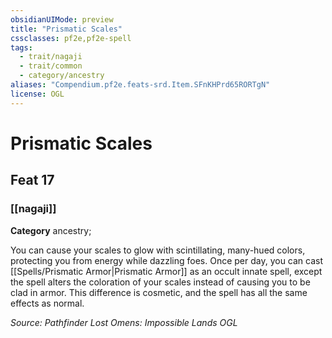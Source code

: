 ```yaml
---
obsidianUIMode: preview
title: "Prismatic Scales"
cssclasses: pf2e,pf2e-spell
tags:
  - trait/nagaji
  - trait/common
  - category/ancestry
aliases: "Compendium.pf2e.feats-srd.Item.SFnKHPrd65RORTgN"
license: OGL
---
```

# Prismatic Scales
## Feat 17
### [[nagaji]]

**Category** ancestry; 




You can cause your scales to glow with scintillating, many-hued colors, protecting you from energy while dazzling foes. Once per day, you can cast [[Spells/Prismatic Armor|Prismatic Armor]] as an occult innate spell, except the spell alters the coloration of your scales instead of causing you to be clad in armor. This difference is cosmetic, and the spell has all the same effects as normal.

*Source: Pathfinder Lost Omens: Impossible Lands*
*OGL*